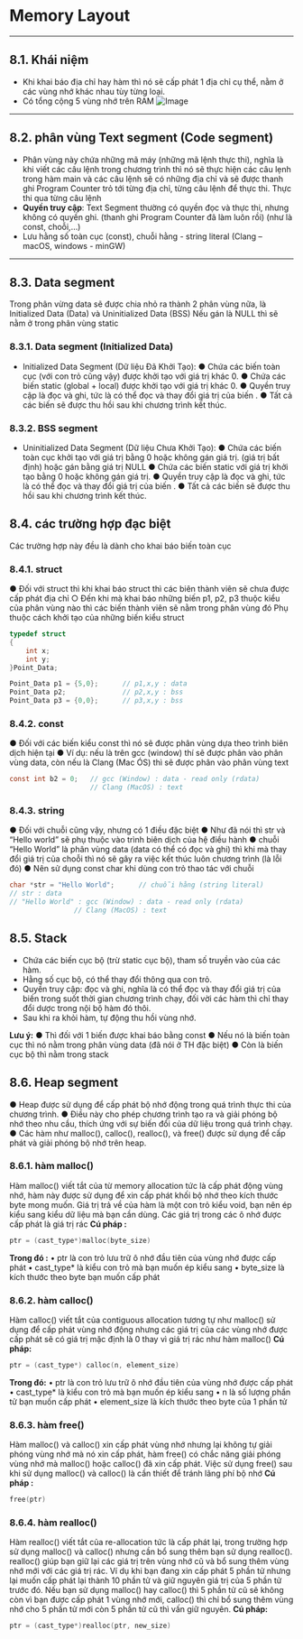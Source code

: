 # Memory Layout
***
## 8.1. Khái niệm
- Khi khai báo địa chỉ hay hàm thì nó sẽ cấp phát 1 địa chỉ cụ thể, nằm ở các vùng nhớ khác nhau tùy từng loại.
- Có tổng cộng 5 vùng nhớ trên RAM
![Image](https://github.com/user-attachments/assets/56f7ca59-27d2-42e8-96b5-7351ddff6313)
***
## 8.2. phân vùng Text segment (Code segment)
-	Phân vùng này chứa những mã máy (những mã lệnh thực thi), nghĩa là khi viết các câu lệnh trong chương trình thì nó sẽ thực hiện các câu lẹnh trong hàm main và các câu lệnh sẽ có những địa chỉ và sẽ được thanh ghi Program Counter trỏ tới từng địa chỉ, từng câu lệnh để thực thi. Thực thi qua từng câu lệnh
-	**Quyền truy cập**: Text Segment thường có quyền đọc và thực thi, nhưng không có quyền ghi. (thanh ghi Program Counter đã làm luôn rồi) (như là const, choỗi,…)
-	Lưu hằng số toàn cục (const), chuỗi hằng - string literal (Clang – macOS, windows - minGW)
***
## 8.3. Data segment
Trong phân vừng data sẽ được chia nhỏ ra thành 2 phân vùng nữa, là Initialized Data (Data) và Uninitialized Data (BSS)
Nếu gán là NULL thì sẽ nằm ở trong phân vùng static

### 8.3.1. Data segment (Initialized Data)
-	Initialized Data Segment (Dữ liệu Đã Khởi Tạo):
    ●	Chứa các biến toàn cục (với con trỏ cũng vậy) được khởi tạo với giá trị khác 0.
    ●	Chứa các biến static (global + local) được khởi tạo với giá trị khác 0.
    ●	Quyền truy cập là đọc và ghi, tức là có thể đọc và thay đổi giá trị của biến .
    ●	Tất cả các biến sẽ được thu hồi sau khi chương trình kết thúc.
### 8.3.2. BSS segment
-	Uninitialized Data Segment (Dữ liệu Chưa Khởi Tạo):
    ●	Chứa các biến toàn cục khởi tạo với giá trị bằng 0 hoặc không gán giá trị. (giá trị bất định) hoặc gán bằng giá trị NULL
    ●	Chứa các biến static với giá trị khởi tạo bằng 0 hoặc không gán giá trị.
    ●	Quyền truy cập là đọc và ghi, tức là có thể đọc và thay đổi giá trị của biến .
    ●	Tất cả các biến sẽ được thu hồi sau khi chương trình kết thúc.
## 8.4. các trường hợp đạc biệt
Các trường hợp này đều là dành cho khai báo biến toàn cục
### 8.4.1. struct
●	Đối với struct thì khi khai báo struct thì các biên thành viên sẽ chưa được cấp phát địa chỉ 
    ○	Đến khi mà khai báo những biến p1, p2, p3 thuộc kiểu của phân vùng nào thì các biến thành viên sẽ nằm trong phân vùng đó 
Phụ thuộc cách khởi tạo của những biến kiểu struct

```c
typedef struct 
{
    int x;
    int y;
}Point_Data;   

Point_Data p1 = {5,0};      // p1,x,y : data 
Point_Data p2;              // p2,x,y : bss 
Point_Data p3 = {0,0};      // p3,x,y : bss
```
### 8.4.2. const
●	Đối với các biến kiểu const thì nó sẽ được phân vùng dựa theo trình biên dịch hiện tại
●	Ví dụ: nếu là trên gcc (window) thí sẽ được phân vào phân vùng data, còn nếu là Clang (Mac ÓS) thì sẽ được phân vào phân vùng text
```c
const int b2 = 0;   // gcc (Window) : data - read only (rdata)
                    // Clang (MacOS) : text
```
### 8.4.3. string
●	Đối với chuỗi cũng vậy, nhưng có 1 điều đặc biệt
●	Như đã nói thì str và “Hello world” sẽ phụ thuộc vào trình biên dịch của hệ điều hành
●	chuỗi “Hello World” là phân vùng data (data có thể có đọc và ghi) thì khi mà thay đổi giá trị của choỗi thì nó sẽ gây ra việc kết thúc luôn chương trình (là lỗi đó)
●	Nên sử dụng const char khi dùng con trỏ thao tác với chuỗi
```c
char *str = "Hello World";      // chuỗi hằng (string literal)
// str : data
// "Hello World" : gcc (Window) : data - read only (rdata)
                // Clang (MacOS) : text 
```
## 8.5. Stack
-	Chứa các biến cục bộ (trừ static cục bộ), tham số truyền vào của các hàm.
-	Hằng số cục bộ, có thể thay đổi thông qua con trỏ.
-	Quyền truy cập: đọc và ghi, nghĩa là có thể đọc và thay đổi giá trị của biến trong suốt thời gian chương trình chạy, đối vời các hàm thì chỉ thay đổi dược trong nội bộ hàm đó thôi.
-	Sau khi ra khỏi hàm, tự động thu hồi vùng nhớ.

**Lưu ý:**
●	Thì đối với 1 biến được khai báo bằng const
●	Nếu nó là biến toàn cục thì nó nằm trong phân vùng data (đã nói ở TH đặc biệt)
●	Còn là biến cục bộ thì nằm trong stack

## 8.6. Heap segment
●	Heap được sử dụng để cấp phát bộ nhớ động trong quá trình thực thi của chương trình.
●	Điều này cho phép chương trình tạo ra và giải phóng bộ nhớ theo nhu cầu, thích ứng với sự biến đổi của dữ liệu trong quá trình chạy.
●	Các hàm như malloc(), calloc(), realloc(), và free() được sử dụng để cấp phát và giải phóng bộ nhớ trên heap.
### 8.6.1. hàm malloc()
Hàm malloc() viết tắt của từ memory allocation tức là cấp phát động vùng nhớ, hàm này được sử dụng để xin cấp phát khối bộ nhớ theo kích thước byte mong muốn. 
Giá trị trả về của hàm là một con trỏ kiểu void, bạn nên ép kiểu sang kiểu dữ liệu mà bạn cần dùng. 
Các giá trị trong các ô nhớ được cấp phát là giá trị rác
**Cú pháp :**
```c
ptr = (cast_type*)malloc(byte_size)
```
**Trong đó :** 
•	ptr là con trỏ lưu trữ ô nhớ đầu tiên của vùng nhớ được cấp phát
•	cast_type* là kiểu con trỏ mà bạn muốn ép kiểu sang
•	byte_size là kích thước theo byte bạn muốn cấp phát

### 8.6.2. hàm calloc()
Hàm calloc() viết tắt của contiguous allocation tương tự như malloc() sử dụng để cấp phát vùng nhớ động nhưng các giá trị của các vùng nhớ được cấp phát sẽ có giá trị mặc định là 0 thay vì giá trị rác như hàm malloc()
**Cú pháp:** 
```c
ptr = (cast_type*) calloc(n, element_size)
```
**Trong đó:**
•	ptr là con trỏ lưu trữ ô nhớ đầu tiên của vùng nhớ được cấp phát
•	cast_type* là kiểu con trỏ mà bạn muốn ép kiểu sang
•	n là số lượng phần tử bạn muốn cấp phát
•	element_size là kích thước theo byte của 1 phần tử

### 8.6.3. hàm free()
Hàm malloc() và calloc() xin cấp phát vùng nhớ nhưng lại không tự giải phóng vùng nhớ mà nó xin cấp phát, hàm free() có chắc năng giải phóng vùng nhớ mà malloc() hoặc calloc() đã xin cấp phát.
Việc sử dụng free() sau khi sử dụng malloc() và calloc() là cần thiết để tránh lãng phí bộ nhớ
**Cú pháp :**
```c
free(ptr)
```
### 8.6.4. hàm realloc()
Hàm realloc() viết tắt của re-allocation tức là cấp phát lại, trong trường hợp sử dụng malloc() và calloc() nhưng cần bổ sung thêm bạn sử dụng realloc(). 
realloc() giúp bạn giữ lại các giá trị trên vùng nhớ cũ và bổ sung thêm vùng nhớ mới với các giá trị rác.
Ví dụ khi bạn đang xin cấp phát 5 phần tử nhưng lại muốn cấp phát lại thành 10 phần tử và giữ nguyên giá trị của 5 phần tử trước đó. Nếu bạn sử dụng malloc() hay calloc() thì 5 phần tử cũ sẽ không còn vì bạn được cấp phát 1 vùng nhớ mới, calloc() thì chỉ bổ sung thêm vùng nhớ cho 5 phần tử mới còn 5 phần tử cũ thì vấn giữ nguyên.
**Cú pháp:** 
```c
ptr = (cast_type*)realloc(ptr, new_size)
```
